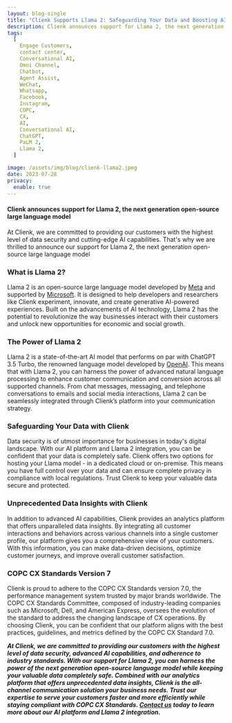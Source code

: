 ```yaml
---
layout: blog-single
title: "Clienk Supports Llama 2: Safeguarding Your Data and Boosting AI Capabilities"
description: Clienk announces support for Llama 2, the next generation open-source large language model
tags:
  [
    Engage Customers,
    contact center,
    Conversational AI,
    Omni Channel,
    Chatbot,
    Agent Assist,
    WeChat,
    Whatsapp,
    Facebook,
    Instagram,
    COPC,
    CX,
    AI,
    Conversational AI,
    ChatGPT,
    PaLM 2,
    Llama 2,
  ]

image: /assets/img/blog/clienk-llama2.jpeg
date: 2023-07-28
privacy:
  enable: true
---
```


#### Clienk announces support for Llama 2, the next generation open-source large language model


At Clienk, we are committed to providing our customers with the highest level of data security and cutting-edge AI capabilities. That's why we are thrilled to announce our support for Llama 2, the next generation open-source large language model

### What is Llama 2?
Llama 2 is an open-source large language model developed by [Meta](https://meta.org/) and supported by [Microsoft](https://www.micosoft.com/). It is designed to help developers and researchers like Clienk experiment, innovate, and create generative AI-powered experiences. Built on the advancements of AI technology, Llama 2 has the potential to revolutionize the way businesses interact with their customers and unlock new opportunities for economic and social growth.

### The Power of Llama 2
Llama 2 is a state-of-the-art AI model that performs on par with ChatGPT 3.5 Turbo, the renowned language model developed by [OpenAI](https://www.openai.com). This means that with Llama 2, you can harness the power of advanced natural language processing to enhance customer communication and conversion across all supported channels. From chat messages, messaging, and telephone conversations to emails and social media interactions, Llama 2 can be seamlessly integrated through Clienk’s platform into your communication strategy.

### Safeguarding Your Data with Clienk
Data security is of utmost importance for businesses in today's digital landscape. With our AI platform and Llama 2 integration, you can be confident that your data is completely safe. Clienk offers two options for hosting your Llama model - in a dedicated cloud or on-premise. This means you have full control over your data and can ensure complete privacy in compliance with local regulations. Trust Clienk to keep your valuable data secure and protected.

### Unprecedented Data Insights with Clienk
In addition to advanced AI capabilities, Clienk provides an analytics platform that offers unparalleled data insights. By integrating all customer interactions and behaviors across various channels into a single customer profile, our platform gives you a comprehensive view of your customers. With this information, you can make data-driven decisions, optimize customer journeys, and improve overall customer satisfaction.

### COPC CX Standards Version 7
Clienk is proud to adhere to the COPC CX Standards version 7.0, the performance management system trusted by major brands worldwide. The COPC CX Standards Committee, composed of industry-leading companies such as Microsoft, Dell, and American Express, oversees the evolution of the standard to address the changing landscape of CX operations. By choosing Clienk, you can be confident that our platform aligns with the best practices, guidelines, and metrics defined by the COPC CX Standard 7.0.

***At Clienk, we are committed to providing our customers with the highest level of data security, advanced AI capabilities, and adherence to industry standards. With our support for Llama 2, you can harness the power of the next generation open-source language model while keeping your valuable data completely safe. Combined with our analytics platform that offers unprecedented data insights, Clienk is the all-channel communication solution your business needs. Trust our expertise to serve your customers faster and more efficiently while staying compliant with COPC CX Standards. [Contact us](/contact-us/) today to learn more about our AI platform and Llama 2 integration.***
